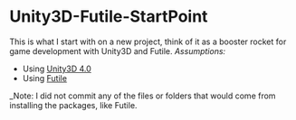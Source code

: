 Unity3D-Futile-StartPoint
=========================

This is what I start with on a new project, think of it as a booster rocket for game development with Unity3D and Futile.
*Assumptions:*
* Using [Unity3D 4.0](http://unity3d.com/unity/)
* Using [Futile](https://github.com/MattRix/Futile)

_Note: I did not commit any of the files or folders that would come from installing the packages, like Futile.